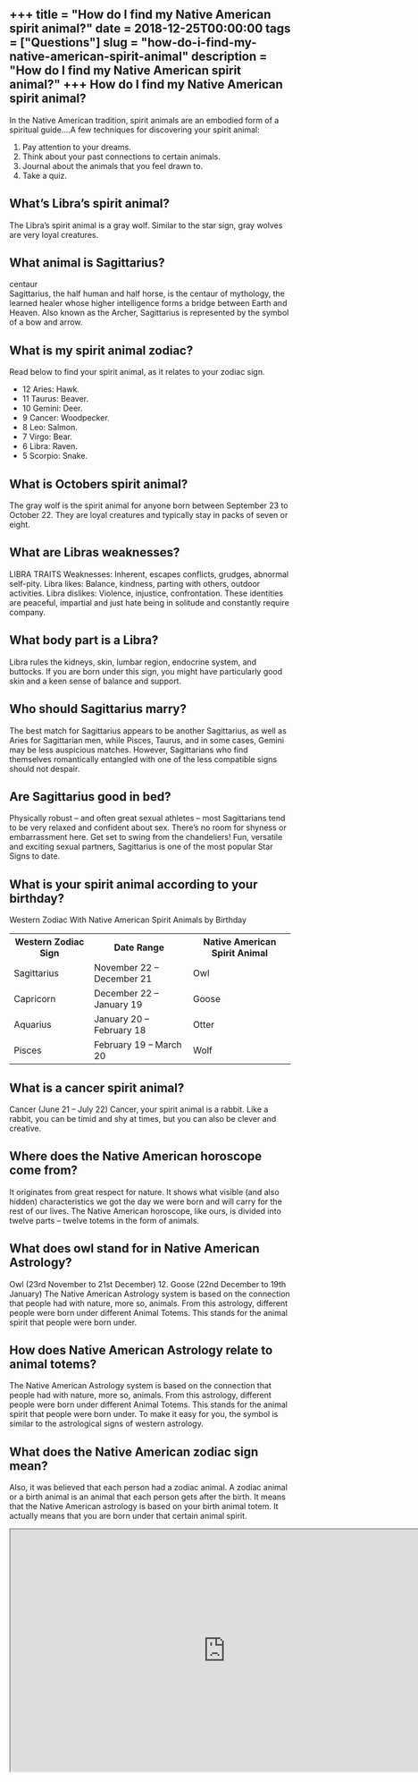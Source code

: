 +++
title = "How do I find my Native American spirit animal?"
date = 2018-12-25T00:00:00
tags = ["Questions"]
slug = "how-do-i-find-my-native-american-spirit-animal"
description = "How do I find my Native American spirit animal?"
+++
How do I find my Native American spirit animal?
-----------------------------------------------

In the Native American tradition, spirit animals are an embodied form of a spiritual guide….A few techniques for discovering your spirit animal:

1. Pay attention to your dreams.
2. Think about your past connections to certain animals.
3. Journal about the animals that you feel drawn to.
4. Take a quiz.

What’s Libra’s spirit animal?
-----------------------------

The Libra’s spirit animal is a gray wolf. Similar to the star sign, gray wolves are very loyal creatures.

What animal is Sagittarius?
---------------------------

centaur  
Sagittarius, the half human and half horse, is the centaur of mythology, the learned healer whose higher intelligence forms a bridge between Earth and Heaven. Also known as the Archer, Sagittarius is represented by the symbol of a bow and arrow.

What is my spirit animal zodiac?
--------------------------------

Read below to find your spirit animal, as it relates to your zodiac sign.

- 12 Aries: Hawk.
- 11 Taurus: Beaver.
- 10 Gemini: Deer.
- 9 Cancer: Woodpecker.
- 8 Leo: Salmon.
- 7 Virgo: Bear.
- 6 Libra: Raven.
- 5 Scorpio: Snake.

What is Octobers spirit animal?
-------------------------------

The gray wolf is the spirit animal for anyone born between September 23 to October 22. They are loyal creatures and typically stay in packs of seven or eight.

What are Libras weaknesses?
---------------------------

LIBRA TRAITS Weaknesses: Inherent, escapes conflicts, grudges, abnormal self-pity. Libra likes: Balance, kindness, parting with others, outdoor activities. Libra dislikes: Violence, injustice, confrontation. These identities are peaceful, impartial and just hate being in solitude and constantly require company.

What body part is a Libra?
--------------------------

Libra rules the kidneys, skin, lumbar region, endocrine system, and buttocks. If you are born under this sign, you might have particularly good skin and a keen sense of balance and support.

Who should Sagittarius marry?
-----------------------------

The best match for Sagittarius appears to be another Sagittarius, as well as Aries for Sagittarian men, while Pisces, Taurus, and in some cases, Gemini may be less auspicious matches. However, Sagittarians who find themselves romantically entangled with one of the less compatible signs should not despair.

Are Sagittarius good in bed?
----------------------------

Physically robust – and often great sexual athletes – most Sagittarians tend to be very relaxed and confident about sex. There’s no room for shyness or embarrassment here. Get set to swing from the chandeliers! Fun, versatile and exciting sexual partners, Sagittarius is one of the most popular Star Signs to date.

What is your spirit animal according to your birthday?
------------------------------------------------------

Western Zodiac With Native American Spirit Animals by Birthday

<table><tr><th>Western Zodiac Sign</th><th>Date Range</th><th>Native American Spirit Animal</th></tr><tr><td>Sagittarius</td><td>November 22 – December 21</td><td>Owl</td></tr><tr><td>Capricorn</td><td>December 22 – January 19</td><td>Goose</td></tr><tr><td>Aquarius</td><td>January 20 – February 18</td><td>Otter</td></tr><tr><td>Pisces</td><td>February 19 – March 20</td><td>Wolf</td></tr></table>

What is a cancer spirit animal?
-------------------------------

Cancer (June 21 – July 22) Cancer, your spirit animal is a rabbit. Like a rabbit, you can be timid and shy at times, but you can also be clever and creative.

Where does the Native American horoscope come from?
---------------------------------------------------

It originates from great respect for nature. It shows what visible (and also hidden) characteristics we got the day we were born and will carry for the rest of our lives. The Native American horoscope, like ours, is divided into twelve parts – twelve totems in the form of animals.

What does owl stand for in Native American Astrology?
-----------------------------------------------------

Owl (23rd November to 21st December) 12. Goose (22nd December to 19th January) The Native American Astrology system is based on the connection that people had with nature, more so, animals. From this astrology, different people were born under different Animal Totems. This stands for the animal spirit that people were born under.

How does Native American Astrology relate to animal totems?
-----------------------------------------------------------

The Native American Astrology system is based on the connection that people had with nature, more so, animals. From this astrology, different people were born under different Animal Totems. This stands for the animal spirit that people were born under. To make it easy for you, the symbol is similar to the astrological signs of western astrology.

What does the Native American zodiac sign mean?
-----------------------------------------------

Also, it was believed that each person had a zodiac animal. A zodiac animal or a birth animal is an animal that each person gets after the birth. It means that the Native American astrology is based on your birth animal totem. It actually means that you are born under that certain animal spirit.

<iframe allow="accelerometer; autoplay; clipboard-write; encrypted-media; gyroscope; picture-in-picture" allowfullscreen="" class="__youtube_prefs__  epyt-is-override  no-lazyload" data-no-lazy="1" data-origheight="433" data-origwidth="770" data-skipgform_ajax_framebjll="" height="433" id="_ytid_25403" loading="lazy" src="https://www.youtube.com/embed/3V09mNHiP04?enablejsapi=1&autoplay=0&cc_load_policy=0&cc_lang_pref=&iv_load_policy=1&loop=0&modestbranding=0&rel=1&fs=1&playsinline=0&autohide=2&theme=dark&color=red&controls=1&" title="YouTube player" width="770"></iframe>